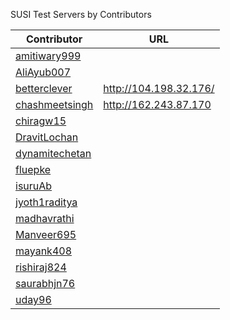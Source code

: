 SUSI Test Servers by Contributors

| Contributor  | URL  |
|---|---|
| [amitiwary999](https://github.com//amitiwary999)  |   |
| [AliAyub007](https://github.com/AliAyub007) |   |
| [betterclever](https://github.com/betterclever) | http://104.198.32.176/  |
| [chashmeetsingh](https://github.com/chashmeetsingh)  | http://162.243.87.170 |
| [chiragw15](https://github.com/chiragw15)  |   |
| [DravitLochan](https://github.com/DravitLochan)  |   |
| [dynamitechetan](https://github.com/dynamitechetan)  |   |
| [fluepke](https://github.com/fluepke)  |   |
| [isuruAb](https://github.com/isuruAb)  |   |
| [jyoth1raditya](https://github.com/jyoth1raditya)  |   |
| [madhavrathi](https://github.com/madhavrathi)  |   |
| [Manveer695](https://github.com/Manveer695)  |   |
| [mayank408](https://github.com/mayank408)  |   |
| [rishiraj824](https://github.com/rishiraj824)  |   |
| [saurabhjn76](https://github.com/saurabhjn76)  |   |
| [uday96](https://github.com/uday96)  |   |
